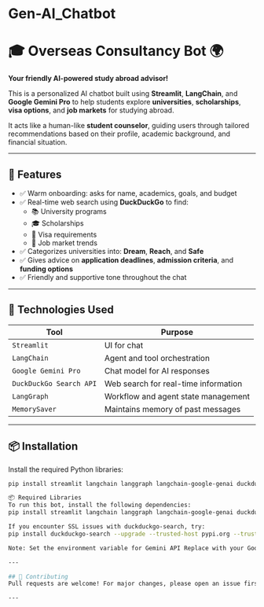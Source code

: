 # Gen-AI_Chatbot

# 🎓 Overseas Consultancy Bot 🌍  
**Your friendly AI-powered study abroad advisor!**

This is a personalized AI chatbot built using **Streamlit**, **LangChain**, and **Google Gemini Pro** to help students explore **universities**, **scholarships**, **visa options**, and **job markets** for studying abroad.  

It acts like a human-like **student counselor**, guiding users through tailored recommendations based on their profile, academic background, and financial situation.

---

## 🚀 Features

- ✅ Warm onboarding: asks for name, academics, goals, and budget  
- ✅ Real-time web search using **DuckDuckGo** to find:  
  - 📚 University programs  
  - 🎓 Scholarships  
  - 🛂 Visa requirements  
  - 💼 Job market trends  
- ✅ Categorizes universities into: **Dream**, **Reach**, and **Safe**  
- ✅ Gives advice on **application deadlines**, **admission criteria**, and **funding options**  
- ✅ Friendly and supportive tone throughout the chat  

---

## 🧠 Technologies Used

| Tool                      | Purpose                                 |
|---------------------------|-----------------------------------------|
| `Streamlit`               | UI for chat                             |
| `LangChain`               | Agent and tool orchestration            |
| `Google Gemini Pro`       | Chat model for AI responses             |
| `DuckDuckGo Search API`   | Web search for real-time information    |
| `LangGraph`               | Workflow and agent state management     |
| `MemorySaver`             | Maintains memory of past messages       |

---

## 📦 Installation

Install the required Python libraries:

```bash
pip install streamlit langchain langgraph langchain-google-genai duckduckgo-search

📦 Required Libraries
To run this bot, install the following dependencies:
pip install streamlit langchain langgraph langchain-google-genai duckduckgo-search

If you encounter SSL issues with duckduckgo-search, try:
pip install duckduckgo-search --upgrade --trusted-host pypi.org --trusted-host pypi.python.org --trusted-host=files.pythonhosted.org

Note: Set the environment variable for Gemini API Replace with your Google AI Studio API key.

---

## 🤝 Contributing
Pull requests are welcome! For major changes, please open an issue first to discuss what you’d like to change.

---

